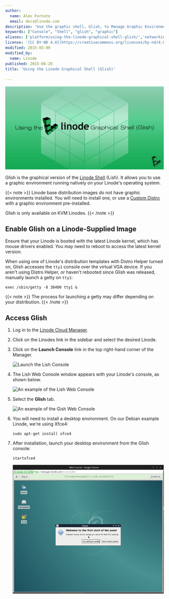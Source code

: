 ```yaml
---
author:
  name: Alex Fornuto
  email: docs@linode.com
description: 'Use the graphic shell, Glish, to Manage Graphic Environments on Your Linode.'
keywords: ["Console", "Shell", "glish", "graphic"]
aliases: ['platform/using-the-linode-graphical-shell-glish/','networking/using-the-linode-graphical-shell-glish/','platform/manager/using-the-linode-graphical-shell-glish-classic-manager-classic-manager/','networking/using-the-graphic-shell-glish/','networking/use-the-graphic-shell-glish/']
license: '[CC BY-ND 4.0](https://creativecommons.org/licenses/by-nd/4.0)'
modified: 2015-03-09
modified_by:
  name: Linode
published: 2015-08-28
title: 'Using the Linode Graphical Shell (Glish)'

---
```


![Using the Linode Graphical Shell Glish](using-linode-glish-title.jpg "Using the Linode Graphical Shell Glish title graphic")

Glish is the graphical version of the [Linode Shell](/docs/platform/manager/using-the-linode-shell-lish/) (Lish). It allows you to use a graphic environment running natively on your Linode's operating system.

{{< note >}}
Linode base distribution images do not have graphic environments installed. You will need to install one, or use a [Custom Distro](/docs/tools-reference/custom-kernels-distros/custom-distro-on-kvm-linode/) with a graphic environment pre-installed.

Glish is only available on KVM Linodes.
{{< /note >}}

## Enable Glish on a Linode-Supplied Image

Ensure that your Linode is booted with the latest Linode kernel, which has mouse drivers enabled. You may need to reboot to access the latest kernel version.

When using one of Linode's distribution templates with Distro Helper turned on, Glish accesses the `tty1` console over the virtual VGA device. If you aren't using Distro Helper, or haven't rebooted since Glish was released, manually launch a getty on `tty1`:

    exec /sbin/getty -8 38400 tty1 &

{{< note >}}
The process for launching a getty may differ depending on your distribution.
{{< /note >}}

## Access Glish

1. Log in to the [Linode Cloud Manager](https://cloud.linode.com).
2. Click on the Linodes link in the sidebar and select the desired Linode.
3. Click on the **Launch Console** link in the top right-hand corner of the Manager.

    ![Launch the Lish Console](launch-console.png)

4. The Lish Web Console window appears with your Linode's console, as shown below.

    ![An example of the Lish Web Console](lish-console.png)

5. Select the **Glish** tab.

    ![An example of the Gish Web Console](glish-console.png)

6.  You will need to install a desktop environment. On our Debian example Linode, we're using Xfce4:

        sudo apt-get install xfce4

7.  After installation, launch your desktop environment from the Glish console:

        startxfce4

    [![Glish at the Xfce4 desktop.](glish-xfce4-desktop_small.png)](glish-xfce4-desktop.png)
